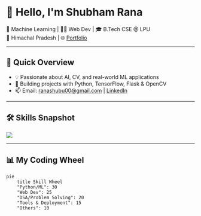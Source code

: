 # 👋 Hello, I'm Shubham Rana

🚀 Machine Learning | 👨‍💻 Web Dev | 🎓 B.Tech CSE @ LPU  
📍 Himachal Pradesh | 🌐 [Portfolio](https://ranashubham19.github.io)

---

## 🚀 Quick Overview

- 💡 Passionate about AI, CV, and real-world ML applications  
- 🔭 Building projects with Python, TensorFlow, Flask & OpenCV  
- 📫 Email: ranashubu00@gmail.com | [LinkedIn](https://linkedin.com/in/shubham-rana-a31357252)

---

## 🛠️ Skills Snapshot

[![](https://skillicons.dev/icons?i=py,tensorflow,opencv,flask,html,css,js,php,mysql,git,github,linux)](https://skillicons.dev)

---

## 📊 My Coding Wheel

```mermaid
pie
    title Skill Wheel
    "Python/ML": 30
    "Web Dev": 25
    "DSA/Problem Solving": 20
    "Tools & Deployment": 15
    "Others": 10
